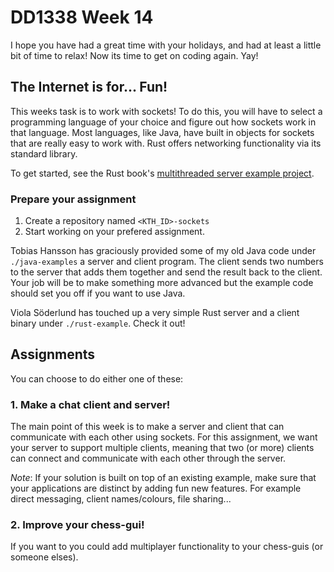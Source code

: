 # DD1338 Week 14

I hope you have had a great time with your holidays, and had at least a little bit of time to relax! Now its time to get on coding again. Yay! 

## The Internet is for... Fun!

This weeks task is to work with sockets! To do this, you will have to select a programming language of your choice and figure out how sockets work in that language. Most languages, like Java, have built in objects for sockets that are really easy to work with. Rust offers networking functionality via its standard library.

To get started, see the Rust book's [multithreaded server example project](https://doc.rust-lang.org/book/ch20-00-final-project-a-web-server.html). 

### Prepare your assignment

1. Create a repository named `<KTH_ID>-sockets`
2. Start working on your prefered assignment.

Tobias Hansson has graciously provided some of my old Java code under `./java-examples` a server and client program. The client sends two numbers to the server that adds them together and send the result back to the client. Your job will be to make something more advanced but the example code should set you off if you want to use Java.

Viola Söderlund has touched up a very simple Rust server and a client binary under `./rust-example`. Check it out!

## Assignments

You can choose to do either one of these:

### 1. Make a chat client and server!

The main point of this week is to make a server and client that can communicate with each other using sockets. For this assignment, we want your server to support multiple clients, meaning that two (or more) clients can connect and communicate with each other through the server.

_Note_: If your solution is built on top of an existing example, make sure that your applications are distinct by adding fun new features. For example direct messaging, client names/colours, file sharing...

### 2. Improve your chess-gui!

If you want to you could add multiplayer functionality to your chess-guis (or someone elses). 
